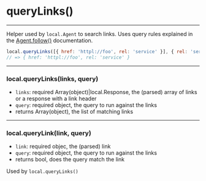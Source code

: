 queryLinks()
============

---

Helper used by `local.Agent` to search links. Uses query rules explained in the <a href="#docs/api/agent.md">Agent.follow()</a> documentation.

```javascript
local.queryLinks([{ href: 'httpl://foo', rel: 'service' }], { rel: 'service '});
// => { href: 'httpl://foo', rel: 'service' }
```

---

### local.queryLinks(links, query)

 - `links`: required Array(object)|local.Response, the (parsed) array of links or a response with a link header
 - `query`: required object, the query to run against the links
 - returns Array(object), the list of matching links

---

### local.queryLink(link, query)

 - `link`: required objec, the (parsed) link
 - `query`: required object, the query to run against the links
 - returns bool, does the query match the link

Used by `local.queryLinks()`